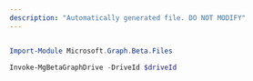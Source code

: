 ```yaml
---
description: "Automatically generated file. DO NOT MODIFY"
---
```


```powershell

Import-Module Microsoft.Graph.Beta.Files

Invoke-MgBetaGraphDrive -DriveId $driveId

```